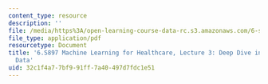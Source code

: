 ```yaml
---
content_type: resource
description: ''
file: /media/https%3A/open-learning-course-data-rc.s3.amazonaws.com/6-s897-machine-learning-for-healthcare-spring-2019/32c1f4a77bf991ff7a40497d7fdc1e51_MIT6_S897S19_lec3.pdf
file_type: application/pdf
resourcetype: Document
title: '6.S897 Machine Learning for Healthcare, Lecture 3: Deep Dive into Clinical
  Data'
uid: 32c1f4a7-7bf9-91ff-7a40-497d7fdc1e51
---
```

